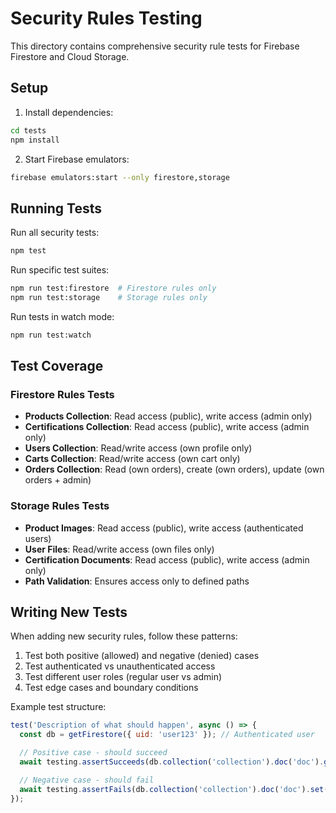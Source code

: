 # Security Rules Testing

This directory contains comprehensive security rule tests for Firebase Firestore and Cloud Storage.

## Setup

1. Install dependencies:

```bash
cd tests
npm install
```

2. Start Firebase emulators:

```bash
firebase emulators:start --only firestore,storage
```

## Running Tests

Run all security tests:

```bash
npm test
```

Run specific test suites:

```bash
npm run test:firestore  # Firestore rules only
npm run test:storage    # Storage rules only
```

Run tests in watch mode:

```bash
npm run test:watch
```

## Test Coverage

### Firestore Rules Tests

- **Products Collection**: Read access (public), write access (admin only)
- **Certifications Collection**: Read access (public), write access (admin only)
- **Users Collection**: Read/write access (own profile only)
- **Carts Collection**: Read/write access (own cart only)
- **Orders Collection**: Read (own orders), create (own orders), update (own orders + admin)

### Storage Rules Tests

- **Product Images**: Read access (public), write access (authenticated users)
- **User Files**: Read/write access (own files only)
- **Certification Documents**: Read access (public), write access (admin only)
- **Path Validation**: Ensures access only to defined paths

## Writing New Tests

When adding new security rules, follow these patterns:

1. Test both positive (allowed) and negative (denied) cases
2. Test authenticated vs unauthenticated access
3. Test different user roles (regular user vs admin)
4. Test edge cases and boundary conditions

Example test structure:

```javascript
test('Description of what should happen', async () => {
  const db = getFirestore({ uid: 'user123' }); // Authenticated user

  // Positive case - should succeed
  await testing.assertSucceeds(db.collection('collection').doc('doc').get());

  // Negative case - should fail
  await testing.assertFails(db.collection('collection').doc('doc').set({}));
});
```
